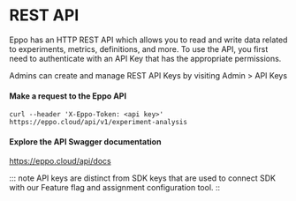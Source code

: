 # REST API

Eppo has an HTTP REST API which allows you to read and write data related to experiments, metrics, definitions, and more. To use the API, you first need to authenticate with an API Key that has the appropriate permissions.

Admins can create and manage REST API Keys by visiting Admin > API Keys

#### Make a request to the Eppo API
```
curl --header 'X-Eppo-Token: <api key>' https://eppo.cloud/api/v1/experiment-analysis
```

#### Explore the API Swagger documentation
https://eppo.cloud/api/docs

::: note
API keys are distinct from SDK keys that are used to connect SDK with our Feature flag and assignment configuration tool.
::
